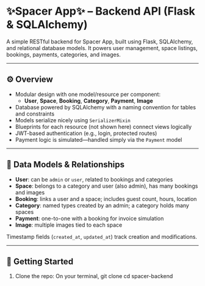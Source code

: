 # ✨Spacer App✨ – Backend API (Flask & SQLAlchemy)

A simple RESTful backend for Spacer App, built using Flask, SQLAlchemy, and relational database models. It powers user management, space listings, bookings, payments, categories, and images.

---

## ⚙️ Overview

- Modular design with one model/resource per component:
  - **User**, **Space**, **Booking**, **Category**, **Payment**, **Image**
- Database powered by SQLAlchemy with a naming convention for tables and constraints
- Models serialize nicely using `SerializerMixin`
- Blueprints for each resource (not shown here) connect views logically
- JWT-based authentication (e.g., login, protected routes)
- Payment logic is simulated—handled simply via the `Payment` model

---

## 🚧 Data Models & Relationships

- **User**: can be `admin` or `user`, related to bookings and categories  
- **Space**: belongs to a category and user (also admin), has many bookings and images  
- **Booking**: links a user and a space; includes guest count, hours, location  
- **Category**: named types created by an admin; a category holds many spaces  
- **Payment**: one-to-one with a booking for invoice simulation  
- **Image**: multiple images tied to each space  

Timestamp fields (`created_at`, `updated_at`) track creation and modifications.

 
---

## 🔧 Getting Started

1. Clone the repo:
   On your terminal, 
   git clone 
   cd spacer-backend


